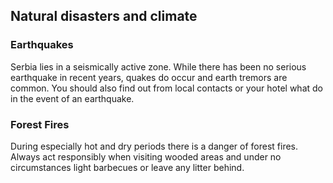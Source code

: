 ## Natural disasters and climate

### **Earthquakes**

Serbia lies in a seismically active zone. While there has been no serious earthquake in recent years, quakes do occur and earth tremors are common. You should also find out from local contacts or your hotel what do in the event of an earthquake.

### **Forest Fires**

During especially hot and dry periods there is a danger of forest fires. Always act responsibly when visiting wooded areas and under no circumstances light barbecues or leave any litter behind.